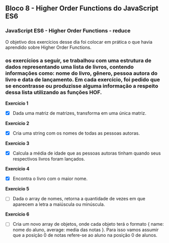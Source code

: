 ## Bloco 8 - Higher Order Functions do JavaScript ES6
### JavaScript ES6 - Higher Order Functions - reduce

O objetivo dos exercícios desse dia foi colocar em prática o que havia aprendido sobre Higher Order Functions.

### os exercícios a seguir, se trabalhou com uma estrutura de dados representando uma lista de livros, contendo informações como: nome do livro, gênero, pessoa autora do livro e data de lançamento. Em cada exercício, foi pedido que se encontrasse ou produzisse alguma informação a respeito dessa lista utilizando as funções HOF.

**Exercício 1**
- [x] Dada uma matriz de matrizes, transforma em uma única matriz.

**Exercício 2**
- [x] Cria uma string com os nomes de todas as pessoas autoras.

**Exercício 3**
- [x] Calcula a média de idade que as pessoas autoras tinham quando seus respectivos livros foram lançados.

**Exercício 4**
- [x] Encontra o livro com o maior nome.

**Exercício 5**
- [ ] Dada o array de nomes, retorna a quantidade de vezes em que aparecem a letra a maiúscula ou minúscula.

**Exercício 6**
- [ ] Cria um novo array de objetos, onde cada objeto terá o formato { name: nome do aluno, average: media das notas }. Para isso vamos assumir que a posição 0 de notas refere-se ao aluno na posição 0 de alunos.
